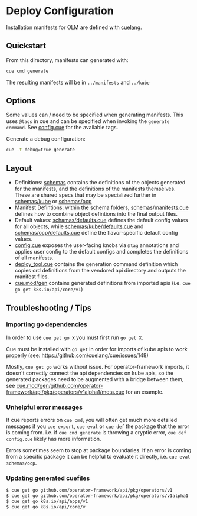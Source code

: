 # Deploy Configuration

Installation manifests for OLM are defined with [cuelang](https://cuelang.org/).

## Quickstart

From this directory, manifests can generated with:

```sh
cue cmd generate
```

The resulting manifests will be in `../manifests` and `../kube`

## Options

Some values can / need to be specified when generating manifests. This uses `@tags` in cue and can be specified when
invoking the `generate command`. See [config.cue](config.cue) for the available tags.

Generate a debug configuration:

```sh
cue -t debug=true generate
```

## Layout

- Definitions: [schemas](schemas) contains the definitions of the objects generated for the manifests, and the definitions of the manifests themselves. These are shared specs that may be specialized further in [schemas/kube](schemas/kube) or [schemas/ocp](schemas/ocp)
- Manifest Defintions: within the schema folders, [schemas/manifests.cue](schemas/manifests.cue) defines how to combine object defintions into the final output files.
- Default values: [schamas/defaults.cue](schemas/defaults.cue) defines the default config values for all objects, while [schemas/kube/defaults.cue](schemas/kube/defaults.cue) and [schemas/ocp/defaults.cue](schemas/kube/defaults.cue) define the flavor-specific default config values.
- [config.cue](config.cue) exposes the user-facing knobs via `@tag` annotations and applies user config to the default configs and completes the definitions of all manifests.
- [deploy_tool.cue](deploy_tool.cue) contains the generation command definition which copies crd definitions from the vendored api directory and outputs the manifest files.
- [cue.mod/gen](cue.mod/gen) contains generated definitions from imported apis (i.e. `cue go get k8s.io/api/core/v1`)

## Troubleshooting / Tips

### Importing go dependencies

In order to use `cue get go X` you must first run `go get X`.

Cue must be installed with `go get` in order for imports of kube apis to work properly (see: https://github.com/cuelang/cue/issues/148)

Mostly, `cue get go` works without issue. For operator-framework imports, it doesn't correctly connect the api 
dependencies on kube apis, so the generated packages need to be augmented with a bridge between them, see 
[cue.mod/gen/github.com/operator-framework/api/pkg/operators/v1alpha1/meta.cue](deploy/cue.mod/gen/github.com/operator-framework/api/pkg/operators/v1alpha1/meta.cue) 
for an example.

### Unhelpful error messages

If cue reports errors on `cue cmd`, you will often get much more detailed messages if you `cue export`, `cue eval` or 
`cue def` the package that the error is coming from. i.e. if `cue cmd generate` is throwing a cryptic error, 
`cue def config.cue` likely has more information.

Errors sometimes seem to stop at package boundaries. If an error is coming from a specific package it can be 
helpful to evaluate it directly, i.e. `cue eval schemas/ocp`.

### Updating generated cuefiles

```sh
$ cue get go github.com/operator-framework/api/pkg/operators/v1
$ cue get go github.com/operator-framework/api/pkg/operators/v1alpha1
$ cue get go k8s.io/api/apps/v1 
$ cue get go k8s.io/api/core/v
```

